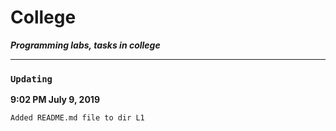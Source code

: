# College
***Programming labs, tasks in college***
***

### `Updating`

**9:02 PM July 9, 2019**

	Added README.md file to dir L1
